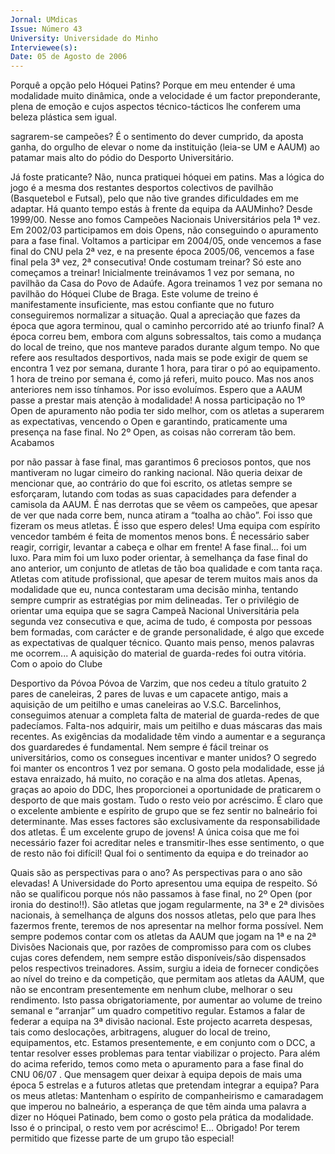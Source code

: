 ```yaml
---
Jornal: UMdicas
Issue: Número 43
University: Universidade do Minho
Interviewee(s): 
Date: 05 de Agosto de 2006
---
```

Porquê a opção pelo Hóquei Patins?
Porque em meu entender é uma modalidade muito
dinâmica, onde a velocidade é um factor
preponderante, plena de emoção e cujos aspectos
técnico-tácticos lhe conferem uma beleza plástica
sem igual.

sagrarem-se campeões?
É o sentimento do dever cumprido, da aposta ganha,
do orgulho de elevar o nome da instituição (leia-se
UM e AAUM) ao patamar mais alto do pódio do
Desporto Universitário.

Já foste praticante?
Não, nunca pratiquei hóquei em patins. Mas a lógica
do jogo é a mesma dos restantes desportos
colectivos de pavilhão (Basquetebol e Futsal), pelo
que não tive grandes dificuldades em me adaptar.
Há quanto tempo estás à frente da equipa da
AAUMinho?
Desde 1999/00. Nesse ano fomos Campeões
Nacionais Universitários pela 1ª vez. Em 2002/03
participamos em dois Opens, não conseguindo o
apuramento para a fase final. Voltamos a participar
em 2004/05, onde vencemos a fase final do CNU
pela 2ª vez, e na presente época 2005/06, vencemos
a fase final pela 3ª vez, 2ª consecutiva!
Onde costumam treinar?
Só este ano começamos a treinar! Inicialmente
treinávamos 1 vez por semana, no pavilhão da Casa
do Povo de Adaúfe. Agora treinamos 1 vez por
semana no pavilhão do Hóquei Clube de Braga. Este
volume de treino é manifestamente insuficiente, mas
estou confiante que no futuro conseguiremos
normalizar a situação.
Qual a apreciação que fazes da época que agora
terminou, qual o caminho percorrido até ao
triunfo final?
A época correu bem, embora com alguns
sobressaltos, tais como a mudança do local de
treino, que nos manteve parados durante algum
tempo. No que refere aos resultados desportivos,
nada mais se pode exigir de quem se encontra 1 vez
por semana, durante 1 hora, para tirar o pó ao
equipamento. 1 hora de treino por semana é, como já
referi, muito pouco. Mas nos anos anteriores nem
isso tínhamos. Por isso evoluímos. Espero que a
AAUM passe a prestar mais atenção à modalidade! A
nossa participação no 1º Open de apuramento não
podia ter sido melhor, com os atletas a superarem as
expectativas, vencendo o Open e garantindo,
praticamente uma presença na fase final. No 2º
Open, as coisas não correram tão bem. Acabamos

por não passar à fase final, mas garantimos 6
preciosos pontos, que nos mantiveram no lugar
cimeiro do ranking nacional. Não queria deixar de
mencionar que, ao contrário do que foi escrito, os
atletas sempre se esforçaram, lutando com todas as
suas capacidades para defender a camisola da
AAUM. É nas derrotas que se vêem os campeões,
que apesar de ver que nada corre bem, nunca atiram
a “toalha ao chão”. Foi isso que fizeram os meus
atletas. É isso que espero deles! Uma equipa com
espírito vencedor também é feita de momentos
menos bons. É necessário saber reagir, corrigir,
levantar a cabeça e olhar em frente! A fase final... foi
um luxo. Para mim foi um luxo poder orientar, à
semelhança da fase final do ano anterior, um
conjunto de atletas de tão boa qualidade e com tanta
raça. Atletas com atitude profissional, que apesar de
terem muitos mais anos da modalidade que eu,
nunca contestaram uma decisão minha, tentando
sempre cumprir as estratégias por mim delineadas.
Ter o privilégio de orientar uma equipa que se sagra
Campeã Nacional Universitária pela segunda vez
consecutiva e que, acima de tudo, é composta por
pessoas bem formadas, com carácter e de grande
personalidade, é algo que excede as expectativas de
qualquer técnico. Quanto mais penso, menos
palavras me ocorrem... A aquisição do material de
guarda-redes foi outra vitória. Com o apoio do Clube

Desportivo da Póvoa Póvoa de Varzim, que nos
cedeu a título gratuito 2 pares de caneleiras, 2 pares
de luvas e um capacete antigo, mais a aquisição de
um peitilho e umas caneleiras ao V.S.C. Barcelinhos,
conseguimos atenuar a completa falta de material de
guarda-redes de que padecíamos. Falta-nos
adquirir, mais um peitilho e duas máscaras das mais
recentes. As exigências da modalidade têm vindo a
aumentar e a segurança dos guardaredes é
fundamental.
Nem sempre é fácil treinar os universitários,
como os consegues incentivar e manter unidos?
O segredo foi manter os encontros 1 vez por semana.
O gosto pela modalidade, esse já estava enraizado,
há muito, no coração e na alma dos atletas. Apenas,
graças ao apoio do DDC, lhes proporcionei a
oportunidade de praticarem o desporto de que mais
gostam. Tudo o resto veio por acréscimo.
É claro que o excelente ambiente e espírito de grupo
que se fez sentir no balneário foi determinante. Mas
esses factores são exclusivamente da
responsabilidade dos atletas. É um excelente grupo
de jovens! A única coisa que me foi necessário fazer
foi acreditar neles e transmitir-lhes esse sentimento,
o que de resto não foi difícil!
Qual foi o sentimento da equipa e do treinador ao

Quais são as perspectivas para o ano?
As perspectivas para o ano são elevadas! A
Universidade do Porto apresentou uma equipa de
respeito. Só não se qualificou porque nós não
passamos à fase final, no 2º Open (por ironia do
destino!!). São atletas que jogam regularmente, na 3ª
e 2ª divisões nacionais, à semelhança de alguns dos
nossos atletas, pelo que para lhes fazermos frente,
teremos de nos apresentar na melhor forma
possível. Nem sempre podemos contar com os
atletas da AAUM que jogam na 1ª e na 2ª Divisões
Nacionais que, por razões de compromisso para com
os clubes cujas cores defendem, nem sempre estão
disponíveis/são dispensados pelos respectivos
treinadores.
Assim, surgiu a ideia de fornecer condições ao nível
do treino e da competição, que permitam aos atletas
da AAUM, que não se encontram presentemente em
nenhum clube, melhorar o seu rendimento. Isto
passa obrigatoriamente, por aumentar ao volume de
treino semanal e “arranjar” um quadro competitivo
regular. Estamos a falar de federar a equipa na 3ª
divisão nacional. Este projecto acarreta despesas,
tais como deslocações, arbitragens, aluguer do local
de treino, equipamentos, etc. Estamos
presentemente, e em conjunto com o DCC, a tentar
resolver esses problemas para tentar viabilizar o
projecto. Para além do acima referido, temos como
meta o apuramento para a fase final do CNU 06/07
.
Que mensagem quer deixar à equipa depois de
mais uma época 5 estrelas e a futuros atletas que
pretendam integrar a equipa?
Para os meus atletas:
Mantenham o espírito de companheirismo e
camaradagem que imperou no balneário, a
esperança de que têm ainda uma palavra a dizer no
Hóquei Patinado, bem como o gosto pela prática da
modalidade. Isso é o principal, o resto vem por
acréscimo!
E... Obrigado! Por terem permitido que fizesse parte
de um grupo tão especial!